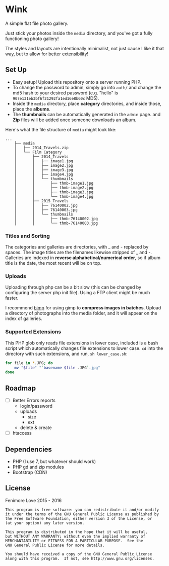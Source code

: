 # Wink

A simple flat file photo gallery.

Just stick your photos inside the `media` directory, and you've got a fully functioning photo gallery!

The styles and layouts are intentionally minimalist, not just cause I like it that way, but to allow for better extensibility!

## Set Up

- Easy setup! Upload this repository onto a server running PHP.
- To change the password to admin, simply go into `auth/` and change the md5 hash to your desired password (e.g. "hello" is `907e131eb3bf6f21292fa1ed16e8b60c` MD5).
- Inside the `media` directory, place **category** directories, and inside those, place the **albums**.
- The **thumbnails** can be automatically generated in the `admin` page. and **Zip** files will be added once someone downloads an album.

Here's what the file structure of `media` might look like:

```
...
    ├── media
    │   ├── 2014_Travels.zip
    │   └── Film Category
    │       ├── 2014_Travels
    │       │   ├── image1.jpg
    │       │   ├── image2.jpg
    │       │   ├── image3.jpg
    │       │   ├── image4.jpg
    │       │   └── thumbnails
    │       │       ├── thmb-image1.jpg
    │       │       ├── thmb-image2.jpg
    │       │       ├── thmb-image3.jpg
    │       │       └── thmb-image4.jpg
    │       ├── 2015_Travels
    │       │   ├── 76140002.jpg
    │       │   ├── 76140003.jpg
    │       │   └── thumbnails
    │       │       ├── thmb-76140002.jpg
    │       │       └── thmb-76140003.jpg
```

### Titles and Sorting

The categories and galleries are directories, with _ and - replaced by spaces. The image titles are the filenames likewise stripped of _ and -. Galleries are indexed in **reverse alphabetical/numerical order**, so if album title is the date, the most recent will be on top.

### Uploads

Uploading through php can be a bit slow (this can be changed by configuring the server php init file). Using a FTP client might be much faster.

I recommend [bimp](http://www.alessandrofrancesconi.it/projects/bimp/) for using gimp to **compress images in batches**. Upload a directory of photographs into the media folder, and it will appear on the index of galleries.

### Supported Extensions
This PHP glob only reads file extensions in lower case, included is a bash script which automatically changes file extensions to lower case. `cd` into the directory with such extensions, and run, `sh lower_case.sh`:

```bash
for file in *.JPG; do
    mv "$file" "`basename $file .JPG`.jpg"
done
```

## Roadmap

- [ ] Better Errors reports
    - login/password
    - uploads
        - size
        - ext
    - delete & create
- [ ]  htaccess

## Dependencies
- PHP (I use 7, but whatever should work)
- PHP gd and zip modules
- Bootstrap (CDN)

## License

Fenimore Love 2015 - 2016

    This program is free software: you can redistribute it and/or modify
    it under the terms of the GNU General Public License as published by
    the Free Software Foundation, either version 3 of the License, or
    (at your option) any later version.

    This program is distributed in the hope that it will be useful,
    but WITHOUT ANY WARRANTY; without even the implied warranty of
    MERCHANTABILITY or FITNESS FOR A PARTICULAR PURPOSE.  See the
    GNU General Public License for more details.

    You should have received a copy of the GNU General Public License
    along with this program.  If not, see http://www.gnu.org/licenses.
